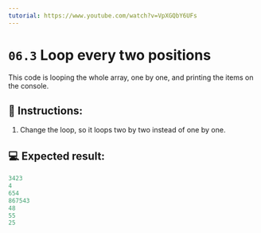 ```yaml
---
tutorial: https://www.youtube.com/watch?v=VpXGQbY6UFs
---
```


# `06.3` Loop every two positions

This code is looping the whole array, one by one, and printing the items on the console.

## 📝 Instructions:

1. Change the loop, so it loops two by two instead of one by one.

## 💻 Expected result:

```js
3423
4
654
867543
48
55
25
```
